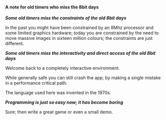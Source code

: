 #### A note for old timers who miss the 8bit days

***Some old timers miss the constraints of the old 8bit days***

In the past you might have been constrained by an 8Mhz processor and some limited graphics hardware; today you are constrained by the need to move massive images in sixteen million colours; the constraints are just different.

***Some old timers miss the interactivity and direct access of the old 8bit days***

Welcome back to a completely interactive environment.

While generally safe you can still crash the app; by making a single mistake in a performance critical path.

The language used here was invented in the 1970s.

***Programming is just so easy now; it has become boring***

Sure; then write a great game or even a small demo.

